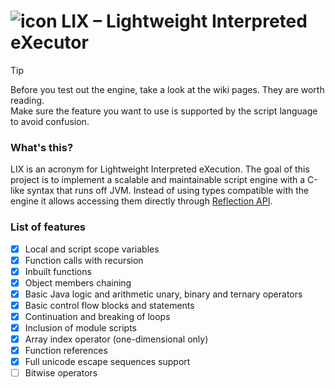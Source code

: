 [icon]: https://raw.githubusercontent.com/inc0g-repoz/lix/refs/heads/main/src/assets/icon.png
[reflection]: https://www.oracle.com/technical-resources/articles/java/javareflection.html
<!-- The stuff above is invisible -->

# ![icon] LIX – Lightweight Interpreted eXecutor

> [!TIP]
> Before you test out the engine, take a look at the wiki pages. They are worth reading.<br>
> Make sure the feature you want to use is supported by the script language to avoid confusion.

### What's this?
LIX is an acronym for Lightweight Interpreted eXecution.
The goal of this project is to implement a scalable and maintainable script engine with a C-like syntax that runs off JVM.
Instead of using types compatible with the engine it allows accessing them directly through [Reflection API][reflection].

### List of features
- [x] Local and script scope variables
- [x] Function calls with recursion
- [x] Inbuilt functions
- [x] Object members chaining
- [x] Basic Java logic and arithmetic unary, binary and ternary operators
- [x] Basic control flow blocks and statements
- [x] Continuation and breaking of loops
- [x] Inclusion of module scripts
- [x] Array index operator (one-dimensional only)
- [x] Function references
- [x] Full unicode escape sequences support
- [ ] Bitwise operators
